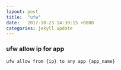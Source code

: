```yaml
---
layout: post
title:  "ufw"
date:   2017-10-23 14:30:15 +0800
categories: jekyll update
---
```

### ufw allow ip for app

    ufw allow from {ip} to any app {app_name}

